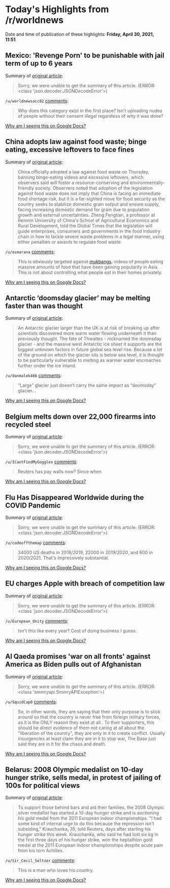 # Today's Highlights from /r/worldnews

Date and time of publication of these highlights: **Friday, April 30, 2021, 11:51**.

## Mexico: 'Revenge Porn' to be punishable with jail term of up to 6 years

Summary of [original article](https://www.reuters.com/world/americas/mexico-punish-revenge-porn-with-jail-terms-up-6-years-2021-04-30/):

> Sorry, we were unable to get the summary of this article. (ERROR: <class 'json.decoder.JSONDecodeError'>)

`/u/worldnewsacc82` [comments](https://www.reddit.com/r/worldnews/comments/n1p6gu/mexico_revenge_porn_to_be_punishable_with_jail/):

> Why does this category exist in the first place? Isn't uploading nudes of people without their consent illegal regardless of why it was done?

[Why am I seeing this on Google Docs?](https://docs.google.com/document/d/1Dc6We63vOXIZsc0op-Bt4abqkYjXzOigalQqFxmvvbM/edit?usp=sharing)

## China adopts law against food waste; binge eating, excessive leftovers to face fines

Summary of [original article](https://www.globaltimes.cn/page/202104/1222490.shtml):

> China officially adopted a law against food waste on Thursday, banning binge-eating videos and excessive leftovers, which observers said will foster a resource-conserving and environmentally-friendly society. Observers noted that adoption of the legislation against food waste does not imply that China is facing an immediate food shortage risk, but it is a far-sighted move for food security as the country seeks to stabilize domestic grain output and ensure supply, facing increasing domestic demand for grain due to population growth and external uncertainties. Zheng Fengtian, a professor at Renmin University of China's School of Agricultural Economics and Rural Development, told the Global Times that the legislation will guide enterprises, consumers and governments in the food industry chain in how to tackle severe waste problems in a legal manner, using either penalties or awards to regulate food waste.

`/u/esmarana` [comments](https://www.reddit.com/r/worldnews/comments/n1noks/china_adopts_law_against_food_waste_binge_eating/):

> This is obviously targeted against [mukbangs](https://www.youtube.com/watch?v=wE6h2sdDBh4), videos of people eating massive amounts of food that have been gaining popularity in Asia. This is not about controlling what people eat in their homes privately.

[Why am I seeing this on Google Docs?](https://docs.google.com/document/d/1Dc6We63vOXIZsc0op-Bt4abqkYjXzOigalQqFxmvvbM/edit?usp=sharing)

## Antarctic ‘doomsday glacier’ may be melting faster than was thought

Summary of [original article](https://www.theguardian.com/environment/2021/apr/30/antarctic-doomsday-glacier-may-be-melting-faster-than-was-thought):

> An Antarctic glacier larger than the UK is at risk of breaking up after scientists discovered more warm water flowing underneath it than previously thought. The fate of Thwaites - nicknamed the doomsday glacier - and the massive west Antarctic ice sheet it supports are the biggest unknown factors in future global sea level rise. Because a lot of the ground on which the glacier sits is below sea level, it is thought to be particularly vulnerable to melting as warmer water encroaches further under the ice inland.

`/u/danmalek466` [comments](https://www.reddit.com/r/worldnews/comments/n1rjoq/antarctic_doomsday_glacier_may_be_melting_faster/):

> “Large” glacier just doesn’t carry the same *impact* as “doomsday” glacier...

[Why am I seeing this on Google Docs?](https://docs.google.com/document/d/1Dc6We63vOXIZsc0op-Bt4abqkYjXzOigalQqFxmvvbM/edit?usp=sharing)

## Belgium melts down over 22,000 firearms into recycled steel

Summary of [original article](https://www.reuters.com/world/europe/belgium-melts-down-over-22000-firearms-into-recycled-steel-2021-04-30/):

> Sorry, we were unable to get the summary of this article. (ERROR: <class 'json.decoder.JSONDecodeError'>)

`/u/ICantFindMyGoggles` [comments](https://www.reddit.com/r/worldnews/comments/n1udxh/belgium_melts_down_over_22000_firearms_into/):

> Reuters has pay walls now? Since when

[Why am I seeing this on Google Docs?](https://docs.google.com/document/d/1Dc6We63vOXIZsc0op-Bt4abqkYjXzOigalQqFxmvvbM/edit?usp=sharing)

## Flu Has Disappeared Worldwide during the COVID Pandemic

Summary of [original article](https://www.scientificamerican.com/article/flu-has-disappeared-worldwide-during-the-covid-pandemic/):

> Sorry, we were unable to get the summary of this article. (ERROR: <class 'json.decoder.JSONDecodeError'>)

`/u/codeoffthemap` [comments](https://www.reddit.com/r/worldnews/comments/n1i01l/flu_has_disappeared_worldwide_during_the_covid/):

> 34000 US deaths in 2018/2019, 22000 in 2019/2020, and 600 in 2020/2021.  That's impressively substantial.

[Why am I seeing this on Google Docs?](https://docs.google.com/document/d/1Dc6We63vOXIZsc0op-Bt4abqkYjXzOigalQqFxmvvbM/edit?usp=sharing)

## EU charges Apple with breach of competition law

Summary of [original article](https://www.dw.com/en/eu-charges-apple-with-breach-of-competition-law/a-57344196):

> Sorry, we were unable to get the summary of this article. (ERROR: <class 'json.decoder.JSONDecodeError'>)

`/u/European_Unity` [comments](https://www.reddit.com/r/worldnews/comments/n1r03n/eu_charges_apple_with_breach_of_competition_law/):

> Isn't this like every year? Cost of doing business I guess.

[Why am I seeing this on Google Docs?](https://docs.google.com/document/d/1Dc6We63vOXIZsc0op-Bt4abqkYjXzOigalQqFxmvvbM/edit?usp=sharing)

## Al Qaeda promises 'war on all fronts' against America as Biden pulls out of Afghanistan

Summary of [original article](https://www.cnn.com/2021/04/30/asia/al-qaeda-afghanistan-biden-intl-cmd/index.html):

> Sorry, we were unable to get the summary of this article. (ERROR: <class 'smmryapi.SmmryAPIException'>)

`/u/SquidCap0` [comments](https://www.reddit.com/r/worldnews/comments/n1qn3z/al_qaeda_promises_war_on_all_fronts_against/):

> So, in other words, they are saying that their only purpose is to stick around so that the country is never free from foreign military forces, as it is the ONLY reason they exist at all.. To their supporters, this should be direct evidence of them not caring at all about the "liberation of the country", they are only in it to create conflict. Usually insurgencies at least claim they are in it to stop war, The Base just said they are in it for the chaos and death.

[Why am I seeing this on Google Docs?](https://docs.google.com/document/d/1Dc6We63vOXIZsc0op-Bt4abqkYjXzOigalQqFxmvvbM/edit?usp=sharing)

## Belarus: 2008 Olympic medalist on 10-day hunger strike, sells medal, in protest of jailing of 100s for political views

Summary of [original article](https://www.reuters.com/lifestyle/sports/belarusian-athlete-stages-hunger-strike-support-jailed-compatriots-2021-04-30/):

> To support those behind bars and aid their families, the 2008 Olympic silver medallist has started a 10-day hunger strike and is auctioning his gold medal from the 2011 European indoor championships. "I had some kind of internal urge to do this because the repression isn't subsiding," Krauchanka, 35, told Reuters, days after starting his hunger strike this week. Krauchanka, who said he had lost six kg in the first three days of his hunger strike, won the heptathlon gold medal at the 2011 European indoor championships despite acute pain from his torn Achilles.

`/u/Sir_Cecil_Seltzer` [comments](https://www.reddit.com/r/worldnews/comments/n1slbm/belarus_2008_olympic_medalist_on_10day_hunger/):

> This is a man who loves his country.

[Why am I seeing this on Google Docs?](https://docs.google.com/document/d/1Dc6We63vOXIZsc0op-Bt4abqkYjXzOigalQqFxmvvbM/edit?usp=sharing)

